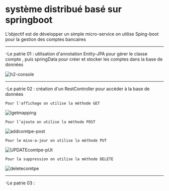 # système distribué basé sur springboot

L’objectif est de développer un simple micro-service on utilise Sping-boot pour la gestion des comptes bancaires

-----------------------------------

-Le patrie 01 : utilisation d'annotation Entity-JPA pour gérer le classe compte , puis springData pour créer et stocker les comptes dans la base de données

![h2-console](https://user-images.githubusercontent.com/102171461/163604883-07716b6c-bd73-4fb3-ba93-c87631c935b4.png)

-----------------------------------


-Le patrie 02 : création d'un RestController pour accéder à la base de données 

    Pour l'affichage on utilise la méthode GET
   
   ![lgetmapping](https://user-images.githubusercontent.com/102171461/163605004-091538b3-e32c-4f68-9efa-f2825e56175e.png)

    Pour l’ajoute on utilise la méthode POST
   
   ![addcomtpe-post](https://user-images.githubusercontent.com/102171461/163605057-a5fd5225-8c0a-4863-be51-5aa7779e91bb.png)

    Pour le mise-a-jour on utilise la méthode PUT
   
   ![UPDATEcomtpe-pUt](https://user-images.githubusercontent.com/102171461/163605075-a11d8992-f27c-4a82-8d5b-91a9d50ef6e5.png)

    Pour la suppression on utilise la méthode DELETE
   
   ![deletecomtpe](https://user-images.githubusercontent.com/102171461/163605101-61522d9c-e17e-4f6d-8cab-138308033833.png)
 
-----------------------------------

-Le patrie 03 : 

